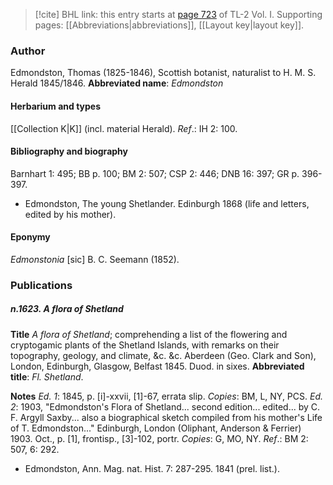 > [!cite] BHL link: this entry starts at [page 723](https://www.biodiversitylibrary.org/page/33120854) of TL-2 Vol. I.
> Supporting pages: [[Abbreviations|abbreviations]], [[Layout key|layout key]].

### Author

Edmondston, Thomas (1825-1846), Scottish botanist, naturalist to H. M. S. Herald 1845/1846. 
**Abbreviated name**: *Edmondston*

#### Herbarium and types

[[Collection K|K]] (incl. material Herald).
*Ref*.: IH 2: 100.

#### Bibliography and biography

Barnhart 1: 495; BB p. 100; BM 2: 507; CSP 2: 446; DNB 16: 397; GR p. 396-397.
- Edmondston, The young Shetlander. Edinburgh 1868 (life and letters, edited by his mother).

#### Eponymy

*Edmonstonia* \[sic\] B. C. Seemann (1852).

### Publications

##### n.1623. A flora of Shetland

**Title**
*A flora of Shetland*; comprehending a list of the flowering and cryptogamic plants of the Shetland Islands, with remarks on their topography, geology, and climate, &c. &c. Aberdeen (Geo. Clark and Son), London, Edinburgh, Glasgow, Belfast 1845. Duod. in sixes.
**Abbreviated title**: *Fl. Shetland*.

**Notes**
*Ed. 1*: 1845, p. \[i\]-xxvii, \[1\]-67, errata slip. *Copies*: BM, L, NY, PCS.
*Ed. 2*: 1903, "Edmondston's Flora of Shetland... second edition... edited... by C. F. Argyll Saxby... also a biographical sketch compiled from his mother's Life of T. Edmondston..." Edinburgh, London (Oliphant, Anderson & Ferrier) 1903. Oct., p. \[1\], frontisp., \[3\]-102, portr. *Copies*: G, MO, NY.
*Ref*.: BM 2: 507, 6: 292.
- Edmondston, Ann. Mag. nat. Hist. 7: 287-295. 1841 (prel. list.).

